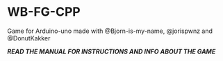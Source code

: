 # WB-FG-CPP
Game for Arduino-uno made with @Bjorn-is-my-name, @jorispwnz and @DonutKakker

*****READ THE MANUAL FOR INSTRUCTIONS AND INFO ABOUT THE GAME*****
